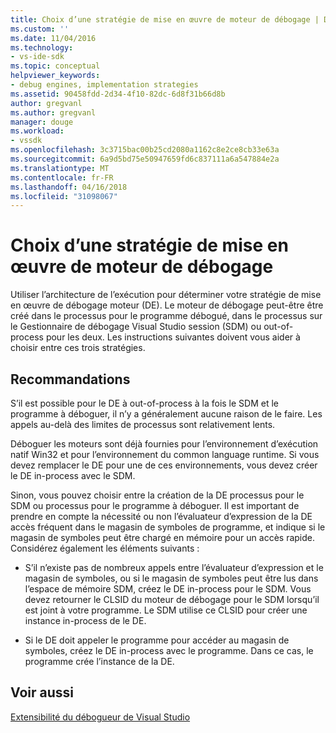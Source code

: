 ```yaml
---
title: Choix d’une stratégie de mise en œuvre de moteur de débogage | Documents Microsoft
ms.custom: ''
ms.date: 11/04/2016
ms.technology:
- vs-ide-sdk
ms.topic: conceptual
helpviewer_keywords:
- debug engines, implementation strategies
ms.assetid: 90458fdd-2d34-4f10-82dc-6d8f31b66d8b
author: gregvanl
ms.author: gregvanl
manager: douge
ms.workload:
- vssdk
ms.openlocfilehash: 3c3715bac00b25cd2080a1162c8e2ce8cb33e63a
ms.sourcegitcommit: 6a9d5bd75e50947659fd6c837111a6a547884e2a
ms.translationtype: MT
ms.contentlocale: fr-FR
ms.lasthandoff: 04/16/2018
ms.locfileid: "31098067"
---
```

# <a name="choosing-a-debug-engine-implementation-strategy"></a>Choix d’une stratégie de mise en œuvre de moteur de débogage
Utiliser l’architecture de l’exécution pour déterminer votre stratégie de mise en œuvre de débogage moteur (DE). Le moteur de débogage peut-être être créé dans le processus pour le programme débogué, dans le processus sur le Gestionnaire de débogage Visual Studio session (SDM) ou out-of-process pour les deux. Les instructions suivantes doivent vous aider à choisir entre ces trois stratégies.  
  
## <a name="guidelines"></a>Recommandations  
 S’il est possible pour le DE à out-of-process à la fois le SDM et le programme à déboguer, il n’y a généralement aucune raison de le faire. Les appels au-delà des limites de processus sont relativement lents.  
  
 Déboguer les moteurs sont déjà fournies pour l’environnement d’exécution natif Win32 et pour l’environnement du common language runtime. Si vous devez remplacer le DE pour une de ces environnements, vous devez créer le DE in-process avec le SDM.  
  
 Sinon, vous pouvez choisir entre la création de la DE processus pour le SDM ou processus pour le programme à déboguer. Il est important de prendre en compte la nécessité ou non l’évaluateur d’expression de la DE accès fréquent dans le magasin de symboles de programme, et indique si le magasin de symboles peut être chargé en mémoire pour un accès rapide. Considérez également les éléments suivants :  
  
-   S’il n’existe pas de nombreux appels entre l’évaluateur d’expression et le magasin de symboles, ou si le magasin de symboles peut être lus dans l’espace de mémoire SDM, créez le DE in-process pour le SDM. Vous devez retourner le CLSID du moteur de débogage pour le SDM lorsqu’il est joint à votre programme. Le SDM utilise ce CLSID pour créer une instance in-process de le DE.  
  
-   Si le DE doit appeler le programme pour accéder au magasin de symboles, créez le DE in-process avec le programme. Dans ce cas, le programme crée l’instance de la DE.  
  
## <a name="see-also"></a>Voir aussi  
 [Extensibilité du débogueur de Visual Studio](../../extensibility/debugger/visual-studio-debugger-extensibility.md)